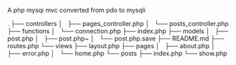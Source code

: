 
A php mysqi mvc converted from pdo to mysqli 

.
├── controllers
│   ├── pages_controller.php
│   └── posts_controller.php
├── functions
│   └── connection.php
├── index.php
├── models
│   ├── post.php
│   ├── post.php~
│   └── post.php.save
├── README.md
├── routes.php
└── views
    ├── layout.php
    ├── pages
    │   ├── about.php
    │   ├── error.php
    │   └── home.php
    └── posts
        ├── index.php
        └── show.php

